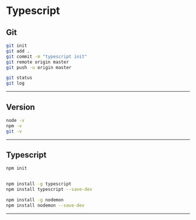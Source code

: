 # Typescript


## Git 
```sh
git init
git add .
git commit -m "typescript init"
git remote origin master 
git push -u origin master

git status 
git log
```
---

## Version
```sh
node -v
npm -v
git -v
```
---


## Typescript
```sh
npm init  


npm install -g typescript
npm install typescript --save-dev

npm install -g nodemon
npm install nodemon --save-dev
```

---
